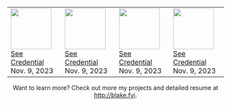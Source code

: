 <table align="center">
<tr>
<td>
    <image src="https://images.credly.com/size/340x340/images/024d0122-724d-4c5a-bd83-cfe3c4b7a073/image.png" height="95"><br/>
    <a href="https://www.credly.com/badges/67cefb2d-bc8b-4766-8989-f20f6db18842/public_url" target="_blank">See Credential</a><br/>
    Nov. 9, 2023
</td>

<td>
    <image src="https://images.credly.com/size/340x340/images/34880f37-8ec8-4542-a78a-73ba6647208e/image.png" height="95"><br/>
    <a href="https://www.credly.com/badges/70ff55de-ca0e-4530-8d2e-81725d7dccb0/public_url" target="_blank">See Credential</a><br/>
    Nov. 9, 2023
</td>

<td>
    <image src="https://images.credly.com/size/340x340/images/c9ed294b-f8ac-48fa-a8c3-96dab1f110f2/image.png" height="95"><br/>
    <a href="https://www.credly.com/badges/30ac7a4b-bf9d-4c2a-8c30-8d716f7d3373/public_url" target="_blank">See Credential</a><br/>
    Nov. 9, 2023
</td>

<td>
    <image src="https://images.credly.com/size/340x340/images/89efc3e7-842b-4790-b09b-9ea5efc71ec3/image.png" height="95"><br/>
    <a href="https://www.credly.com/badges/de80f732-4278-4a51-8bff-046fe37f8898/public_url" target="_blank">See Credential</a><br/>
    Nov. 9, 2023
</td>
</tr>
</table>

<p align="center">
Want to learn more? Check out more my projects and detailed resume at <a href="http://blake.fyi">http://blake.fyi</a>.
</p>